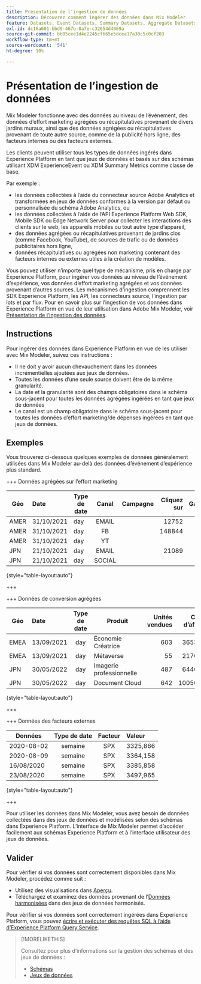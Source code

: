 ```yaml
---
title: Présentation de l’ingestion de données
description: Découvrez comment ingérer des données dans Mix Modeler.
feature: Datasets, Event Datasets, Summary Datasets, Aggregate Datasets
exl-id: dc16a601-bbd9-467b-8a7e-c32654d4069a
source-git-commit: bb05cee1d4e2245cf665e5dcea17a30c5c0cf203
workflow-type: tm+mt
source-wordcount: '541'
ht-degree: 10%

---
```


# Présentation de l’ingestion de données

Mix Modeler fonctionne avec des données au niveau de l’événement, des données d’effort marketing agrégées ou récapitulatives provenant de divers jardins muraux, ainsi que des données agrégées ou récapitulatives provenant de toute autre source, comme de la publicité hors ligne, des facteurs internes ou des facteurs externes.

Les clients peuvent utiliser tous les types de données ingérés dans Experience Platform en tant que jeux de données et basés sur des schémas utilisant XDM ExperienceEvent ou XDM Summary Metrics comme classe de base.

Par exemple :

* les données collectées à l’aide du connecteur source Adobe Analytics et transformées en jeux de données conformes à la version par défaut ou personnalisée du schéma Adobe Analytics, ou
* les données collectées à l’aide de l’API Experience Platform Web SDK, Mobile SDK ou Edge Network Server pour collecter les interactions des clients sur le web, les appareils mobiles ou tout autre type d’appareil,
* des données agrégées ou récapitulatives provenant de jardins clos (comme Facebook, YouTube), de sources de trafic ou de données publicitaires hors ligne,
* données récapitulatives ou agrégées non marketing contenant des facteurs internes ou externes utiles à la création de modèles.

Vous pouvez utiliser n’importe quel type de mécanisme, pris en charge par Experience Platform, pour ingérer vos données au niveau de l’événement d’expérience, vos données d’effort marketing agrégées et vos données provenant d’autres sources. Les mécanismes d’ingestion comprennent les SDK Experience Platform, les API, les connecteurs source, l’ingestion par lots et par flux. Pour en savoir plus sur l’ingestion de vos données dans Experience Platform en vue de leur utilisation dans Adobe Mix Modeler, voir [Présentation de l’ingestion des données](https://experienceleague.adobe.com/fr/docs/experience-platform/ingestion/home).

## Instructions

Pour ingérer des données dans Experience Platform en vue de les utiliser avec Mix Modeler, suivez ces instructions :

* Il ne doit y avoir aucun chevauchement dans les données incrémentielles ajoutées aux jeux de données.
* Toutes les données d’une seule source doivent être de la même granularité.
* La date et la granularité sont des champs obligatoires dans le schéma sous-jacent pour toutes les données agrégées ingérées en tant que jeux de données
* Le canal est un champ obligatoire dans le schéma sous-jacent pour toutes les données d’effort marketing/de dépenses ingérées en tant que jeux de données.


## Exemples

Vous trouverez ci-dessous quelques exemples de données généralement utilisées dans Mix Modeler au-delà des données d’événement d’expérience plus standard.

+++ Données agrégées sur l’effort marketing

| Géo | Date | Type de date | Canal | Campagne | Cliquez sur | Gagné | Engagement | Impression | Ouvrir | Owned | Envoyés | Dépenses |
|---|:--|---|:---:|---|--:|---|--:|---|---|---|--:|--:|
| AMER | 31/10/2021 | day | EMAIL | | 12752 | | | | | | 1132945 | |
| AMER | 31/10/2021 | day | FB | | 148844 | | | | | | | 42111 |
| AMER | 31/10/2021 | day | YT | | | | 2314452 | | | | | 10540 |
| JPN | 21/10/2021 | day | EMAIL | | 21089 | | | | | | 3283626 | |
| JPN | 21/10/2021 | day | SOCIAL | | | | 621 | | | | | 74512 |

{style="table-layout:auto"}

+++

+++ Données de conversion agrégées

| Géo | Date | Type de date | Produit | Unités vendues | Chiffre d’affaires |
|---|:---|:---:|---|--:|--:|
| EMEA | 13/09/2021 | day | Économie Créatrice | 603 | 36537,68 |
| EMEA | 13/09/2021 | day | Métaverse | 55 | 21704,37 |
| JPN | 30/05/2022 | day | Imagerie professionnelle | 487 | 64469,60 |
| JPN | 30/05/2022 | day | Document Cloud | 642 | 100509,07 |

{style="table-layout:auto"}

+++

+++ Données des facteurs externes

| Données | Type de date | Facteur | Valeur |
|---|:---:|:---:|:---|
| 2020-08-02 | semaine | SPX | 3325,866 |
| 2020-08-09 | semaine | SPX | 3364,158 |
| 16/08/2020 | semaine | SPX | 3385,858 |
| 23/08/2020 | semaine | SPX | 3497,965 |

{style="table-layout:auto"}

+++

Pour utiliser les données dans Mix Modeler, vous avez besoin de données collectées dans des jeux de données et modélisées selon des schémas dans Experience Platform. L’interface de Mix Modeler permet d’accéder facilement aux schémas Experience Platform et à l’interface utilisateur des jeux de données.


## Valider

Pour vérifier si vos données sont correctement disponibles dans Mix Modeler, procédez comme suit :

* Utilisez des visualisations dans [Aperçu](/help/overview.md).
* Téléchargez et examinez des données provenant de l’[Données harmonisées](/help/harmonize-data/overview.md) dans des jeux de données harmonisés.

Pour vérifier si vos données sont correctement ingérées dans Experience Platform, vous pouvez [écrire et exécuter des requêtes SQL à l’aide d’Experience Platform Query Service](https://experienceleague.adobe.com/en/docs/experience-platform/query/home).


>[!MORELIKETHIS]
>
>Consultez pour plus d’informations sur la gestion des schémas et des jeux de données :
>
>* [Schémas](schemas.md)
>* [Jeux de données](datasets.md)
